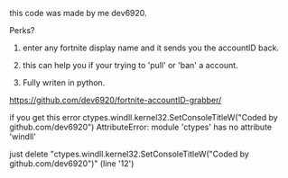 this code was made by me dev6920.

Perks?

1. enter any fortnite display name and it sends you the accountID back.

2. this can help you if your trying to 'pull' or 'ban' a account.

3. Fully writen in python.

https://github.com/dev6920/fortnite-accountID-grabber/

if you get this error ctypes.windll.kernel32.SetConsoleTitleW("Coded by github.com/dev6920")
AttributeError: module 'ctypes' has no attribute 'windll'

just delete "ctypes.windll.kernel32.SetConsoleTitleW("Coded by github.com/dev6920")" (line '12') 
